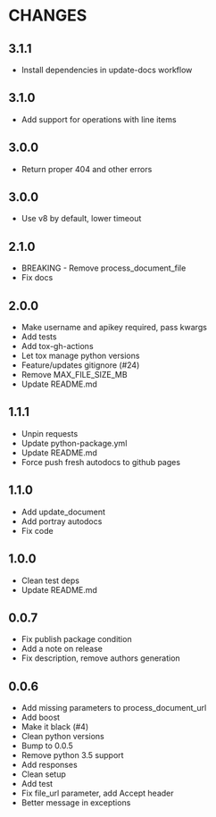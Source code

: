 CHANGES
=======

3.1.1
-----
* Install dependencies in update-docs workflow

3.1.0
-----
* Add support for operations with line items

3.0.0
-----
* Return proper 404 and other errors

3.0.0
-----
* Use v8 by default, lower timeout

2.1.0
-----
* BREAKING - Remove process\_document\_file
* Fix docs

2.0.0
-----

* Make username and apikey required, pass kwargs
* Add tests
* Add tox-gh-actions
* Let tox manage python versions
* Feature/updates gitignore (#24)
* Remove MAX\_FILE\_SIZE\_MB
* Update README.md

1.1.1
-----

* Unpin requests
* Update python-package.yml
* Update README.md
* Force push fresh autodocs to github pages

1.1.0
-----

* Add update\_document
* Add portray autodocs
* Fix code


1.0.0
-----

* Clean test deps
* Update README.md

0.0.7
-----

* Fix publish package condition
* Add a note on release
* Fix description, remove authors generation


0.0.6
-----

* Add missing parameters to process\_document\_url
* Add boost
* Make it black (#4)
* Clean python versions
* Bump to 0.0.5
* Remove python 3.5 support
* Add responses
* Clean setup
* Add test
* Fix file\_url parameter, add Accept header
* Better message in exceptions